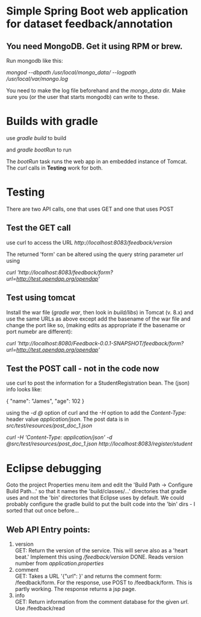 
# Simple Spring Boot web application for dataset feedback/annotation

## You need MongoDB. Get it using RPM or brew.

Run mongodb like this:

_mongod --dbpath /usr/local/mongo\_data/ --logpath /usr/local/var/mongo.log_

You need to make the log file beforehand and the _mongo\_data_ dir. Make sure 
you (or the user that starts mongodb) can write to these.

# Builds with gradle
use _gradle build_ to build

and _gradle bootRun_ to run

The _bootRun_ task runs the web app in an embedded instance of Tomcat. The _curl_ calls in **Testing** work for both.

# Testing
There are two API calls, one that uses GET and one that uses POST

## Test the GET call

use curl to access the URL _http://localhost:8083/feedback/version_

The returned 'form' can be altered using the query string parameter _url_
using

_curl 'http://localhost:8083/feedback/form?url=http://test.opendap.org/opendap'_

## Test using tomcat

Install the war file (_gradle war_, then look in _build/libs_) in Tomcat (v. 8.x) and
use the same URLs as above except add the basename of the war file and change the port like so,
(making edits as appropriate if the basename or port numebr are different):

_curl 'http://localhost:8080/Feedback-0.0.1-SNAPSHOT/feedback/form?url=http://test.opendap.org/opendap'_

## Test the POST call - not in the code now 

use curl to post the information for a StudentRegistration bean. The (json) info looks like:

{
    "name": "James",
    "age": 102
}

using the _-d @<filename>_ option of curl and the _-H_ option to add the _Content-Type:_ header value _application/json_. The post data is in _src/test/resources/post_doc_1.json_

*curl -H 'Content-Type: application/json' -d @src/test/resources/post\_doc\_1.json http://localhost:8083/register/student*

# Eclipse debugging

Goto the project Properties menu item and edit the 'Build Path -> Configure Build Path...' so that it names the 'build/classes/...' directories that gradle uses and not the 'bin' directories that Eclipse uses by default. We could probably configure the gradle build to put the built code into the 'bin' dirs - I sorted that out once before...
  
## Web API Entry points:
1. version  
   GET: Return the version of the service. This will serve also as a 'heart beat.' Implement this using 
   _/feedback/version_ DONE. Reads version number from _application.properties_
2. comment  
   GET: Takes a URL '{"url": <URL>}' and returns the comment form: /feedback/form.
   For the response, use POST to /feedback/form. This is partly working. The response returns a jsp page.
3. info  
   GET: Return information from the comment database for the given _url_. Use /feedback/read
   
  
